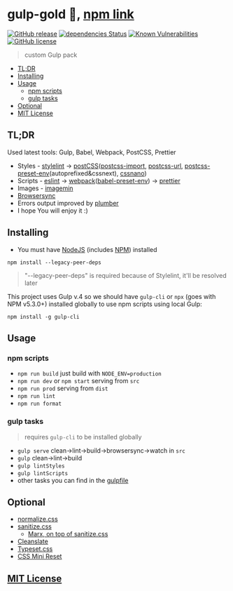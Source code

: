# gulp-gold :wrench:, [npm link](https://www.npmjs.org/package/gulp-gold)

[![GitHub release](https://img.shields.io/github/release/arturparkhisenko/gulp-gold.svg)](https://github.com/arturparkhisenko/gulp-gold/releases) [![dependencies Status](https://david-dm.org/arturparkhisenko/gulp-gold/dev-status.svg)](https://david-dm.org/arturparkhisenko/gulp-gold?type=dev) [![Known Vulnerabilities](https://snyk.io/test/github/arturparkhisenko/gulp-gold/badge.svg)](https://snyk.io/test/github/arturparkhisenko/gulp-gold) [![GitHub license](https://img.shields.io/github/license/arturparkhisenko/gulp-gold.svg)](https://github.com/arturparkhisenko/gulp-gold/blob/master/LICENSE.md)

> custom Gulp pack

<!-- START doctoc generated TOC please keep comment here to allow auto update -->
<!-- DON'T EDIT THIS SECTION, INSTEAD RE-RUN doctoc TO UPDATE -->

- [TL;DR](#tldr)
- [Installing](#installing)
- [Usage](#usage)
  - [npm scripts](#npm-scripts)
  - [gulp tasks](#gulp-tasks)
- [Optional](#optional)
- [MIT License](#mit-license)

<!-- END doctoc generated TOC please keep comment here to allow auto update -->

## TL;DR

Used latest tools: Gulp, Babel, Webpack, PostCSS, Prettier

- Styles - [stylelint](https://stylelint.io/) -> [postCSS](https://postcss.org/)([postcss-import](https://www.npmjs.com/package/postcss-import), [postcss-url](https://www.npmjs.com/package/postcss-url), [postcss-preset-env](https://www.npmjs.com/package/postcss-preset-env)(autoprefixed&cssnext), [cssnano](https://cssnano.co/))
- Scripts - [eslint](https://www.npmjs.com/package/eslint) -> [webpack](https://webpack.js.org)([babel-preset-env](https://www.npmjs.com/package/@babel/preset-env)) -> [prettier](https://prettier.io/)
- Images - [imagemin](https://www.npmjs.com/package/gulp-imagemin)
- [Browsersync](https://www.browsersync.io/)
- Errors output improved by [plumber](https://www.npmjs.com/package/gulp-plumber)
- I hope You will enjoy it :)

## Installing

- You must have [NodeJS](https://nodejs.org/en/) (includes [NPM](https://www.npmjs.com/)) installed

```shell
npm install --legacy-peer-deps
```

> "--legacy-peer-deps" is required because of Stylelint, it'll be resolved later

This project uses Gulp v.4 so we should have `gulp-cli` or `npx` (goes with NPM v5.3.0+) installed globally to use npm scripts using local Gulp:

```shell
npm install -g gulp-cli
```

## Usage

### npm scripts

- `npm run build` just build with `NODE_ENV=production`
- `npm run dev` or `npm start` serving from `src`
- `npm run prod` serving from `dist`
- `npm run lint`
- `npm run format`

### gulp tasks

> requires `gulp-cli` to be installed globally

- `gulp serve` clean->lint->build->browsersync->watch in `src`
- `gulp` clean->lint->build
- `gulp lintStyles`
- `gulp lintScripts`
- other tasks you can find in the [gulpfile](gulpfile.js)

## Optional

- [normalize.css](https://github.com/necolas/normalize.css)
- [sanitize.css](https://github.com/csstools/sanitize.css)
  - [Marx, on top of sanitize.css](https://github.com/mblode/marx)
- [Cleanslate](https://github.com/premasagar/cleanslate)
- [Typeset.css](https://github.com/joshuarudd/typeset.css)
- [CSS Mini Reset](https://github.com/vladocar/CSS-Mini-Reset)

## [MIT License](LICENSE.md)
